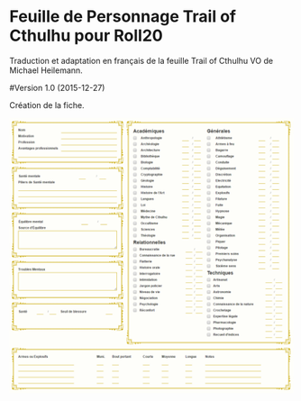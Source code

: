 # Feuille de Personnage Trail of Cthulhu pour Roll20

Traduction et adaptation en français de la feuille Trail of Cthulhu VO de Michael Heilemann.

#Version 1.0 (2015-12-27)

Création de la fiche.

![](./tocvf.png)
